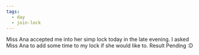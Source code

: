 ```yaml
---
tags:
  - day
  - join-lock
---
```


Miss Ana accepted me into her simp lock today in the late evening. I asked Miss Ana to add some time to my lock if she would like to. Result Pending :D